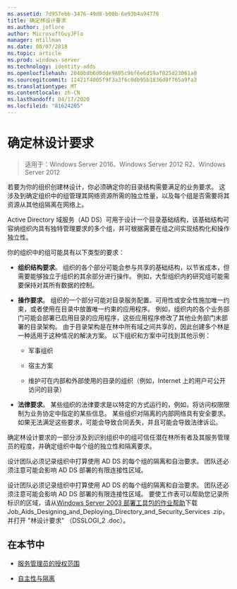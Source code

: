 ```yaml
---
ms.assetid: 7d957ebb-3476-49d8-b00b-6e93b4a94778
title: 确定林设计要求
ms.author: joflore
author: MicrosoftGuyJFlo
manager: mtillman
ms.date: 08/07/2018
ms.topic: article
ms.prod: windows-server
ms.technology: identity-adds
ms.openlocfilehash: 2040bdb6d0dde9805c9bf6e6d59af025d23061a0
ms.sourcegitcommit: 11421f4005f9f3a3f6c0db95b1836d0f765a9fa3
ms.translationtype: MT
ms.contentlocale: zh-CN
ms.lasthandoff: 04/17/2020
ms.locfileid: "81624205"
---
```

# <a name="identifying-forest-design-requirements"></a>确定林设计要求

> 适用于：Windows Server 2016、Windows Server 2012 R2、Windows Server 2012

若要为你的组织创建林设计，你必须确定你的目录结构需要满足的业务要求。 这涉及到确定组织中的组管理其网络资源所需的独立性量，以及每个组是否需要将其资源从其他组隔离在网络上。

Active Directory 域服务（AD DS）可用于设计一个目录基础结构，该基础结构可容纳组织内具有独特管理要求的多个组，并可根据需要在组之间实现结构化和操作独立性。

你的组织中的组可能具有以下类型的要求：

- **组织结构要求**。 组织的各个部分可能会参与共享的基础结构，以节省成本，但需要能够独立于组织的其余部分进行操作。 例如，大型组织内的研究组可能需要保持对其所有数据的控制。

- **操作要求**。 组织的一个部分可能对目录服务配置、可用性或安全性施加唯一约束，或者使用在目录中放置唯一约束的应用程序。 例如，组织内的各个业务部门可能会部署已启用目录的应用程序，这些应用程序修改了其他业务部门未部署的目录架构。 由于目录架构是在林中所有域之间共享的，因此创建多个林是一种适用于这种情况的解决方案。 以下组织和方案中可找到其他示例：

    - 军事组织

    - 宿主方案

    - 维护可在内部和外部使用的目录的组织（例如，Internet 上的用户可公开访问的目录）

- **法律要求**。 某些组织的法律要求是以特定的方式运行的，例如，将访问权限限制为业务协定中指定的某些信息。 某些组织对隔离的内部网络具有安全要求。 如果无法满足这些要求，可能会导致合同丢失，并且可能会导致法律诉讼。

确定林设计要求的一部分涉及到识别组织中的组可信任潜在林所有者及其服务管理员的程度，并确定组织中每个组的独立性和隔离要求。

设计团队必须记录组织中打算使用 AD DS 的每个组的隔离和自治要求。 团队还必须注意可能会影响 AD DS 部署的有限连接性区域。

设计团队必须记录组织中打算使用 AD DS 的每个组的隔离和自治要求。 团队还必须注意可能会影响 AD DS 部署的有限连接性区域。 要使工作表可以帮助您记录所标识的区域，请从[Windows Server 2003 部署工具包的作业帮助](https://microsoft.com/download/details.aspx?id=9608)下载 Job_Aids_Designing_and_Deploying_Directory_and_Security_Services .zip，并打开 "林设计要求" （DSSLOGI_2 .doc）。

## <a name="in-this-section"></a>在本节中

- [服务管理员的授权范围](../../ad-ds/plan/Service-Administrator-Scope-of-Authority.md)

- [自主性与隔离](../../ad-ds/plan/Autonomy-vs.-Isolation.md)
